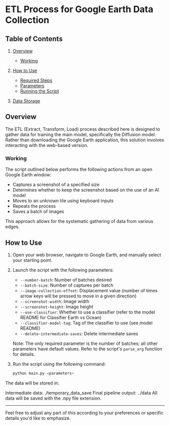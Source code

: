 # ETL Process for Google Earth Data Collection

## Table of Contents

1. [Overview](#overview)
   - [Working](#working)
   
2. [How to Use](#how-to-use)
   - [Required Steps](#required-steps)
   - [Parameters](#parameters)
   - [Running the Script](#running-the-script)

3. [Data Storage](#data-storage)

## Overview

The ETL (Extract, Transform, Load) process described here is designed to gather data for training the main model, specifically the Diffusion model. Rather than downloading the Google Earth application, this solution involves interacting with the web-based version.

### Working

The script outlined below performs the following actions from an open Google Earth window:

- Captures a screenshot of a specified size
- Determines whether to keep the screenshot based on the use of an AI model
- Moves to an unknown tile using keyboard inputs
- Repeats the process
- Saves a batch of images

This approach allows for the systematic gathering of data from various edges.

## How to Use

1. Open your web browser, navigate to Google Earth, and manually select your starting point.
2. Launch the script with the following parameters:

   - `--number-batch`: Number of batches desired
   - `--batch-size`: Number of captures per batch
   - `--image-collection-offset`: Displacement value (number of times arrow keys will be pressed to move in a given direction)
   - `--screenshot-width`: Image width
   - `--screenshot-height`: Image height
   - `--use-classifier`: Whether to use a classifier (refer to the model README for Classifier Earth vs Ocean)
   - `--classifier-model-tag`: Tag of the classifier to use (see model README)
   - `--delete-intermediate-saves`: Delete intermediate saves

   Note: The only required parameter is the number of batches; all other parameters have default values. Refer to the script's `parse_arg` function for details.

3. Run the script using the following command:

   ```bash
   python main.py <parameters>
   ```

The data will be stored in:

Intermediate data: ./temporary_data_save
Final pipeline output: ../data
All data will be saved with the .npy file extension.

------
Feel free to adjust any part of this according to your preferences or specific details you'd like to emphasize.